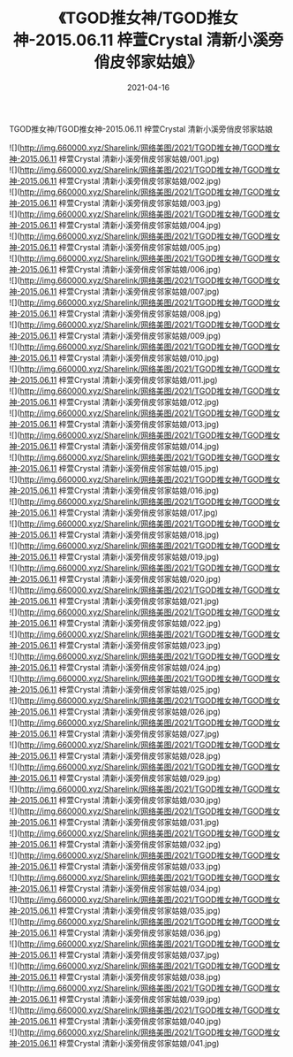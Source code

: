 ﻿---
layout: post
title:  《TGOD推女神/TGOD推女神-2015.06.11 梓萱Crystal 清新小溪旁俏皮邻家姑娘》
date:   2021-04-16
img: http://img.660000.xyz/Sharelink/网络美图/2021/TGOD推女神/TGOD推女神-2015.06.11 梓萱Crystal 清新小溪旁俏皮邻家姑娘/000.jpg
categories: [美女, 清纯, 唯美]
---

TGOD推女神/TGOD推女神-2015.06.11 梓萱Crystal 清新小溪旁俏皮邻家姑娘

 ![](http://img.660000.xyz/Sharelink/网络美图/2021/TGOD推女神/TGOD推女神-2015.06.11 梓萱Crystal 清新小溪旁俏皮邻家姑娘/001.jpg) <br>![](http://img.660000.xyz/Sharelink/网络美图/2021/TGOD推女神/TGOD推女神-2015.06.11 梓萱Crystal 清新小溪旁俏皮邻家姑娘/002.jpg) <br>![](http://img.660000.xyz/Sharelink/网络美图/2021/TGOD推女神/TGOD推女神-2015.06.11 梓萱Crystal 清新小溪旁俏皮邻家姑娘/003.jpg) <br>![](http://img.660000.xyz/Sharelink/网络美图/2021/TGOD推女神/TGOD推女神-2015.06.11 梓萱Crystal 清新小溪旁俏皮邻家姑娘/004.jpg) <br>![](http://img.660000.xyz/Sharelink/网络美图/2021/TGOD推女神/TGOD推女神-2015.06.11 梓萱Crystal 清新小溪旁俏皮邻家姑娘/005.jpg) <br>![](http://img.660000.xyz/Sharelink/网络美图/2021/TGOD推女神/TGOD推女神-2015.06.11 梓萱Crystal 清新小溪旁俏皮邻家姑娘/006.jpg) <br>![](http://img.660000.xyz/Sharelink/网络美图/2021/TGOD推女神/TGOD推女神-2015.06.11 梓萱Crystal 清新小溪旁俏皮邻家姑娘/007.jpg) <br>![](http://img.660000.xyz/Sharelink/网络美图/2021/TGOD推女神/TGOD推女神-2015.06.11 梓萱Crystal 清新小溪旁俏皮邻家姑娘/008.jpg) <br>![](http://img.660000.xyz/Sharelink/网络美图/2021/TGOD推女神/TGOD推女神-2015.06.11 梓萱Crystal 清新小溪旁俏皮邻家姑娘/009.jpg) <br>![](http://img.660000.xyz/Sharelink/网络美图/2021/TGOD推女神/TGOD推女神-2015.06.11 梓萱Crystal 清新小溪旁俏皮邻家姑娘/010.jpg) <br>![](http://img.660000.xyz/Sharelink/网络美图/2021/TGOD推女神/TGOD推女神-2015.06.11 梓萱Crystal 清新小溪旁俏皮邻家姑娘/011.jpg) <br>![](http://img.660000.xyz/Sharelink/网络美图/2021/TGOD推女神/TGOD推女神-2015.06.11 梓萱Crystal 清新小溪旁俏皮邻家姑娘/012.jpg) <br>![](http://img.660000.xyz/Sharelink/网络美图/2021/TGOD推女神/TGOD推女神-2015.06.11 梓萱Crystal 清新小溪旁俏皮邻家姑娘/013.jpg) <br>![](http://img.660000.xyz/Sharelink/网络美图/2021/TGOD推女神/TGOD推女神-2015.06.11 梓萱Crystal 清新小溪旁俏皮邻家姑娘/014.jpg) <br>![](http://img.660000.xyz/Sharelink/网络美图/2021/TGOD推女神/TGOD推女神-2015.06.11 梓萱Crystal 清新小溪旁俏皮邻家姑娘/015.jpg) <br>![](http://img.660000.xyz/Sharelink/网络美图/2021/TGOD推女神/TGOD推女神-2015.06.11 梓萱Crystal 清新小溪旁俏皮邻家姑娘/016.jpg) <br>![](http://img.660000.xyz/Sharelink/网络美图/2021/TGOD推女神/TGOD推女神-2015.06.11 梓萱Crystal 清新小溪旁俏皮邻家姑娘/017.jpg) <br>![](http://img.660000.xyz/Sharelink/网络美图/2021/TGOD推女神/TGOD推女神-2015.06.11 梓萱Crystal 清新小溪旁俏皮邻家姑娘/018.jpg) <br>![](http://img.660000.xyz/Sharelink/网络美图/2021/TGOD推女神/TGOD推女神-2015.06.11 梓萱Crystal 清新小溪旁俏皮邻家姑娘/019.jpg) <br>![](http://img.660000.xyz/Sharelink/网络美图/2021/TGOD推女神/TGOD推女神-2015.06.11 梓萱Crystal 清新小溪旁俏皮邻家姑娘/020.jpg) <br>![](http://img.660000.xyz/Sharelink/网络美图/2021/TGOD推女神/TGOD推女神-2015.06.11 梓萱Crystal 清新小溪旁俏皮邻家姑娘/021.jpg) <br>![](http://img.660000.xyz/Sharelink/网络美图/2021/TGOD推女神/TGOD推女神-2015.06.11 梓萱Crystal 清新小溪旁俏皮邻家姑娘/022.jpg) <br>![](http://img.660000.xyz/Sharelink/网络美图/2021/TGOD推女神/TGOD推女神-2015.06.11 梓萱Crystal 清新小溪旁俏皮邻家姑娘/023.jpg) <br>![](http://img.660000.xyz/Sharelink/网络美图/2021/TGOD推女神/TGOD推女神-2015.06.11 梓萱Crystal 清新小溪旁俏皮邻家姑娘/024.jpg) <br>![](http://img.660000.xyz/Sharelink/网络美图/2021/TGOD推女神/TGOD推女神-2015.06.11 梓萱Crystal 清新小溪旁俏皮邻家姑娘/025.jpg) <br>![](http://img.660000.xyz/Sharelink/网络美图/2021/TGOD推女神/TGOD推女神-2015.06.11 梓萱Crystal 清新小溪旁俏皮邻家姑娘/026.jpg) <br>![](http://img.660000.xyz/Sharelink/网络美图/2021/TGOD推女神/TGOD推女神-2015.06.11 梓萱Crystal 清新小溪旁俏皮邻家姑娘/027.jpg) <br>![](http://img.660000.xyz/Sharelink/网络美图/2021/TGOD推女神/TGOD推女神-2015.06.11 梓萱Crystal 清新小溪旁俏皮邻家姑娘/028.jpg) <br>![](http://img.660000.xyz/Sharelink/网络美图/2021/TGOD推女神/TGOD推女神-2015.06.11 梓萱Crystal 清新小溪旁俏皮邻家姑娘/029.jpg) <br>![](http://img.660000.xyz/Sharelink/网络美图/2021/TGOD推女神/TGOD推女神-2015.06.11 梓萱Crystal 清新小溪旁俏皮邻家姑娘/030.jpg) <br>![](http://img.660000.xyz/Sharelink/网络美图/2021/TGOD推女神/TGOD推女神-2015.06.11 梓萱Crystal 清新小溪旁俏皮邻家姑娘/031.jpg) <br>![](http://img.660000.xyz/Sharelink/网络美图/2021/TGOD推女神/TGOD推女神-2015.06.11 梓萱Crystal 清新小溪旁俏皮邻家姑娘/032.jpg) <br>![](http://img.660000.xyz/Sharelink/网络美图/2021/TGOD推女神/TGOD推女神-2015.06.11 梓萱Crystal 清新小溪旁俏皮邻家姑娘/033.jpg) <br>![](http://img.660000.xyz/Sharelink/网络美图/2021/TGOD推女神/TGOD推女神-2015.06.11 梓萱Crystal 清新小溪旁俏皮邻家姑娘/034.jpg) <br>![](http://img.660000.xyz/Sharelink/网络美图/2021/TGOD推女神/TGOD推女神-2015.06.11 梓萱Crystal 清新小溪旁俏皮邻家姑娘/035.jpg) <br>![](http://img.660000.xyz/Sharelink/网络美图/2021/TGOD推女神/TGOD推女神-2015.06.11 梓萱Crystal 清新小溪旁俏皮邻家姑娘/036.jpg) <br>![](http://img.660000.xyz/Sharelink/网络美图/2021/TGOD推女神/TGOD推女神-2015.06.11 梓萱Crystal 清新小溪旁俏皮邻家姑娘/037.jpg) <br>![](http://img.660000.xyz/Sharelink/网络美图/2021/TGOD推女神/TGOD推女神-2015.06.11 梓萱Crystal 清新小溪旁俏皮邻家姑娘/038.jpg) <br>![](http://img.660000.xyz/Sharelink/网络美图/2021/TGOD推女神/TGOD推女神-2015.06.11 梓萱Crystal 清新小溪旁俏皮邻家姑娘/039.jpg) <br>![](http://img.660000.xyz/Sharelink/网络美图/2021/TGOD推女神/TGOD推女神-2015.06.11 梓萱Crystal 清新小溪旁俏皮邻家姑娘/040.jpg) <br>![](http://img.660000.xyz/Sharelink/网络美图/2021/TGOD推女神/TGOD推女神-2015.06.11 梓萱Crystal 清新小溪旁俏皮邻家姑娘/041.jpg) <br>